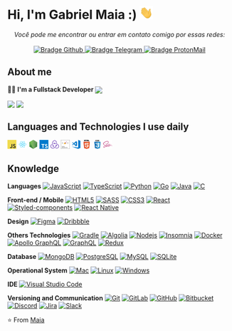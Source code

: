 # Hi, I'm Gabriel Maia :) <img src="https://github.com/gabrielmaialva33/gabrielmaialva33/blob/master/.github/images/hi.gif" width="30px"></h2>

<p align="center">
    <i>Você pode me encontrar ou entrar em contato comigo por essas redes:</i>
    <br/><br/>
    <a href="https://github.com/gabrielmaialva33" target="_blank">
        <img src="https://img.shields.io/badge/-Github-000?logo=github&style=for-the-badge&logoColor=white" alt="Bradge Github" />
    </a>
    <a href="https://t.me/mrootx" target="_blank">
        <img src="https://img.shields.io/badge/-Telegram-2CA5E0?logo=telegram&style=for-the-badge&logoColor=white" alt="Bradge Telegram" />
    </a>
    <a href="mailto:mrootx@protonmail.com" target="_blank">
        <img src="https://img.shields.io/badge/-ProtonMail-8B89CC?logo=protonmail&style=for-the-badge&logoColor=white" alt="Bradge ProtonMail" />
    </a>
</p>

## About me

:technologist: <strong>I'm a Fullstack Developer</strong> <img align='center' src="https://visitor-badge.laobi.icu/badge?page_id=gabrielmaialva33.gabrielmaialva33">

<img align='center' src="https://github-readme-stats.vercel.app/api?username=gabrielmaialva33&show_icons=true&theme=dracula&layout=compact"> <img align='center' src="https://github-readme-stats.vercel.app/api/top-langs/?username=gabrielmaialva33&langs_count=8&theme=dracula&layout=compact">

## Languages and Technologies I use daily

<code><img height="20" src="https://raw.githubusercontent.com/github/explore/80688e429a7d4ef2fca1e82350fe8e3517d3494d/topics/javascript/javascript.png"></code>
<code><img height="20" src="https://raw.githubusercontent.com/github/explore/80688e429a7d4ef2fca1e82350fe8e3517d3494d/topics/react/react.png"></code>
<code><img height="20" src="https://raw.githubusercontent.com/github/explore/80688e429a7d4ef2fca1e82350fe8e3517d3494d/topics/nodejs/nodejs.png"></code>
<code><img height="20" src="https://raw.githubusercontent.com/github/explore/80688e429a7d4ef2fca1e82350fe8e3517d3494d/topics/typescript/typescript.png"></code>
<code><img height="20" src="https://raw.githubusercontent.com/github/explore/80688e429a7d4ef2fca1e82350fe8e3517d3494d/topics/redux/redux.png"></code>
<code><img height="20" src="https://raw.githubusercontent.com/github/explore/80688e429a7d4ef2fca1e82350fe8e3517d3494d/topics/styled-components/styled-components.png"></code>
<code><img height="20" src="https://raw.githubusercontent.com/github/explore/80688e429a7d4ef2fca1e82350fe8e3517d3494d/topics/visual-studio-code/visual-studio-code.png"></code>
<code><img height="20" src="https://raw.githubusercontent.com/github/explore/80688e429a7d4ef2fca1e82350fe8e3517d3494d/topics/html/html.png"></code>
<code><img height="20" src="https://raw.githubusercontent.com/github/explore/80688e429a7d4ef2fca1e82350fe8e3517d3494d/topics/css/css.png"></code>
<code><img height="20" src="https://raw.githubusercontent.com/github/explore/80688e429a7d4ef2fca1e82350fe8e3517d3494d/topics/sass/sass.png"></code>

## Knowledge

**Languages**
[![JavaScript](https://img.shields.io/badge/-JavaScript-black?style=flat&logo=javascript&link=https://github.com/gabrielmaialva33/)](https://github.com/gabrielmaialva33/)
[![TypeScript](https://img.shields.io/badge/-TypeScript-007ACC?style=flat&logo=typescript&link=https://github.com/gabrielmaialva33/)](https://github.com/gabrielmaialva33/)
[![Python](https://img.shields.io/badge/-Python-afd0ea?style=flat&logo=Python&link=https://github.com/gabrielmaialva33/)](https://github.com/gabrielmaialva33/)
[![Go](https://img.shields.io/badge/-go-9cf0e3?style=flat&logo=go&link=https://github.comgabrielmaialva33a/)](https://github.com/gabrielmaialva33/)
[![Java](https://img.shields.io/badge/-java-f5a52f?style=flat&logo=java&link=https://github.comgabrielmaialva33a/)](https://github.com/gabrielmaialva33/)
[![C](https://img.shields.io/badge/-A8B9CC?style=flat&logo=c&logoColor=white&link=https://github.com/gabrielmaialva33/)](https://github.com/gabrielmaialva33/)

**Front-end / Mobile**
[![HTML5](https://img.shields.io/badge/-HTML5-E34F26?style=flat&logo=html5&logoColor=white&link=https://github.com/gabrielmaialva33/)](https://github.com/gabrielmaialva33/)
[![SASS](https://img.shields.io/badge/-SASS-ed9ac2?style=flat&logo=sass)](https://github.comgabrielmaialva33a/)
[![CSS3](https://img.shields.io/badge/-CSS3-1572B6?style=flat&logo=css3&link=https://github.comgabrielmaialva33a/)](https://github.com/gabrielmaialva33/)
[![React](https://img.shields.io/badge/-React-black?style=flat&logo=react&link=https://github.comgabrielmaialva33a/)](https://github.com/gabrielmaialva33/)
[![Styled-components](https://img.shields.io/badge/-Styled%20Components-pink?style=flat&logo=styled-components)](https://github.com/gabrielmaialva33/)
[![React Native](https://img.shields.io/badge/-ReactNative-black?style=flat&logo=react)](https://github.com/gabrielmaialva33/)

**Design**
[![Figma](https://img.shields.io/badge/-Figma-ffbaba?style=flat&logo=figma)](https://github.comgabrielmaialva33a/)
[![Dribbble](https://img.shields.io/badge/-Dribbble-d3a0c2?style=flat&logo=Dribbble&link=https://github.com/gabrielmaialva33/)](https://github.com/gabrielmaialva33/)

**Others Technologies**
[![Gradle](https://img.shields.io/badge/-Gradle-02303A?style=flat&logo=Gradle&link=https://github.com/gabrielmaialva33/)](https://github.com/gabrielmaialva33/)
[![Algolia](https://img.shields.io/badge/-Algolia-94cafc?style=flat&logo=Algolia&link=https://github.com/gabrielmaialva33/)](https://github.com/gabrielmaialva33/)
[![Nodejs](https://img.shields.io/badge/-Nodejs-black?style=flat&logo=Node.js&link=https://github.com/gabrielmaialva33/)](https://github.com/gabrielmaialva33/)
[![Insomnia](https://img.shields.io/badge/-Insomnia-5849BE?style=flat&logo=Insomnia&link=https://github.com/gabrielmaialva33/)](https://github.com/gabrielmaialva33/)
[![Docker](https://img.shields.io/badge/-Docker-black?style=flat&logo=docker&link=https://github.com/gabrielmaialva33/)](https://github.com/gabrielmaialva33/)
[![Apollo GraphQL](https://img.shields.io/badge/-Apollo%20GraphQL-311C87?style=flat&logo=apollo-graphql&link=https://github.com/gabrielmaialva33/)](https://github.com/gabrielmaialva33/)
[![GraphQL](https://img.shields.io/badge/-GraphQL-E10098?style=flat&logo=graphql&link=https://github.com/gabrielmaialva33/)](https://github.com/gabrielmaialva33/)
[![Redux](https://img.shields.io/badge/-Redux-764ABC?style=flat&logo=redux&link=https://github.comgabrielmaialva33a/)](https://github.com/gabrielmaialva33/)

**Database**
[![MongoDB](https://img.shields.io/badge/-MongoDB-black?style=flat&logo=mongodb&link=https://github.com/gabrielmaialva33/)](https://github.com/gabrielmaialva33/)
[![PostgreSQL](https://img.shields.io/badge/-PostgreSQL-336791?style=flat&logo=postgresql&link=https://github.com/gabrielmaialva33/)](https://github.com/gabrielmaialva33/)
[![MySQL](https://img.shields.io/badge/-MySQL-a0c4db?style=flat&logo=mysql&link=https://github.comgabrielmaialva33a/)](https://github.com/gabrielmaialva33/)
[![SQLite](https://img.shields.io/badge/-SQLite-003B57?style=flat&logo=sqlite&link=https://github.com/gabrielmaialva33/)](https://github.com/gabrielmaialva33/)

**Operational System**
[![Mac](https://img.shields.io/badge/-MacOS-FFFFFF?style=flat&logo=Apple&link=https://github.comgabrielmaialva33a/)](https://github.com/gabrielmaialva33/)
[![Linux](https://img.shields.io/badge/-Linux-333333?style=flat&logo=Linux&link=https://github.comgabrielmaialva33a/)](https://github.com/gabrielmaialva33/)
[![Windows](https://img.shields.io/badge/-Windows-0078D6?style=flat&logo=Windows&link=https://github.com/gabrielmaialva33/)](https://github.com/gabrielmaialva33/)

**IDE**
[![Visual Studio Code](https://img.shields.io/badge/-Visual%20Studio%20Code-007ACC?style=flat&logo=VisualStudioCode&link=https://github.com/gabrielmaialva33/)](https://github.comgabrielmaialva33a/)

**Versioning and Communication**
[![Git](https://img.shields.io/badge/-Git-black?style=flat&logo=git&link=https://github.comgabrielmaialva33a/)](https://github.com/gabrielmaialva33/)
[![GitLab](https://img.shields.io/badge/-GitLab-FCA121?style=flat&logo=gitlab&link=https://github.com/gabrielmaialva33/)](https://github.com/gabrielmaialva33/)
[![GitHub](https://img.shields.io/badge/-GitHub-181717?style=flat&logo=github&link=https://github.com/gabrielmaialva33/)](https://github.com/gabrielmaialva33/)
[![Bitbucket](https://img.shields.io/badge/-Bitbucket-0052CC?style=flat&logo=bitbucket&link=https://github.com/gabrielmaialva33/)](https://github.com/gabrielmaialva33/)
[![Discord](https://img.shields.io/badge/-Discord-000000?style=flat&logo=Discord&link=https://github.com/gabrielmaialva33/)](https://github.com/gabrielmaialva33/)
[![Jira](https://img.shields.io/badge/-Jira-0052CC?style=flat&logo=Jira&link=https://github.comgabrielmaialva33a/)](https://github.com/gabrielmaialva33/)
[![Slack](https://img.shields.io/badge/-Slack-4A154B?style=flat&logo=Slack&link=https://github.comgabrielmaialva33a/)](https://github.com/gabrielmaialva33/)

⭐️ From [Maia](https://github.com/gabrielmaialva33/)
